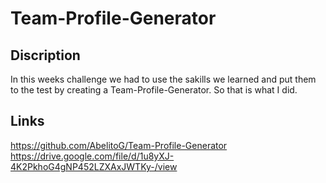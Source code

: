 # Team-Profile-Generator

## Discription 
In this weeks challenge we had to use the sakills we learned and put them to the test by creating a Team-Profile-Generator. So that is what I did.

## Links
https://github.com/AbelitoG/Team-Profile-Generator
https://drive.google.com/file/d/1u8yXJ-4K2PkhoG4gNP452LZXAxJWTKy-/view
